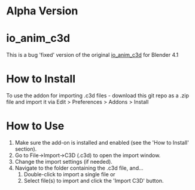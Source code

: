 # Alpha Version
# io_anim_c3d
This is a bug 'fixed' version of the original [io_anim_c3d](https://github.com/MattiasFredriksson/io_anim_c3d) for Blender 4.1 

# How to Install

To use the addon for importing .c3d files - download this git repo as a .zip file and import it via Edit > Preferences > Addons > Install

# How to Use

1. Make sure the add-on is installed and enabled (see the 'How to Install' section).
2. Go to File->Import->C3D (.c3d) to open the import window.
3. Change the import settings (if needed).
4. Navigate to the folder containing the .c3d file, and... 
    1. Double-click to import a single file or
    2. Select file(s) to import and click the 'Import C3D' button.
